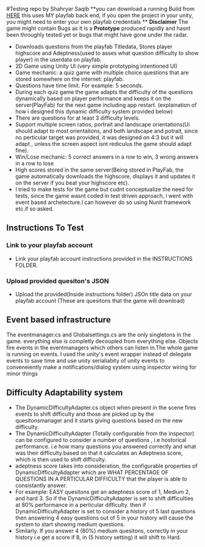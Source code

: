 #Testing repo
by Shahryar Saqib
**you can download a running Build from [HERE](https://drive.google.com/file/d/0ByIcHV1vg2B6ZUFwVkdzUXE0dHc/view?usp=sharing) this uses MY playfab back end, if you open the project in your unity, you might need to enter your own playfab credentials
 **
 **Disclaimer** The game might contain Bugs as it is a **Prototype** produced rapidly and hasnt been throughly tested yet or bugs that might have gone under the radar.
  
* Downloads questions from the playfab Titledata, Stores player highscore and Adeptness(used to asses what question difficulty to show player) in the userdata on playfab.
* 2D Game using Unity UI (very simple prototyping intentioned UI)
* Game mechanic: a quiz game with multiple choice questions that are stored somewhere on the internet: playfab.
* Questions have time limit. For example: 5 seconds.
* During each quiz game the game adapts the difficulty of the questions dynamically based on player performance and keeps it on the server(PlayFab) for the next game including app restart. (explaination of how i designed this dynamic difficulty system provided below)
* There are questions for at least 3 difficulty levels.
* Support multiple screen ratios, portrait and landscape orientations(Ui should adapt to most orientaitons, and both landscape and potrait, since no perticular target was provided, it was designed on 4:3 but it will adapt , unless the screen aspect isnt rediculus the game should adapt fine).
* Win/Lose mechanic: 5 correct answers in a row to win, 3 wrong answers in a row to lose
* High scores stored in the same server(Being stored in PlayFab, the game automatically downloads the highscore, displays it and updates it on the server if you beat your highscore etc).
* I tried to make tests for the game but cudnt conceptualize the need for tests, since the game wasnt coded in test driven approach, i went with event based archetecture.I can however do so using Nunit framework etc.if so asked.

## Instructions To Test

### Link to your playfab account
* Link your playfab account instructions provided in the INSTRUCTIONS FOLDER.

### Upload provided quesiton's JSON 
* Upload the provided(Inside instructions folder) JSOn title data on your playfab account (These are quesitons that the game will download)

## Event based infrastructure
The eventmanager.cs and Globalsettings.cs are the only singletons in the game. everything else is completly decoupled from everything else. Objects fire events in the eventmanagers which others can listen in.The whole game is running on events. I used the unity's event wrapper instead of delegate events to save time and use unity serialiabity of unity events to conveneiently make a notifications/dialog system using inspector wiring for minor things

## Difficulty Adaptability system
* The DynamicDifficultyAdapter.cs object when present in the scene fires events to shift difficulty and those are picked up by the quesitonsmanager and it starts giving questions based on the new difficulty.
* The DynamicDifficultyAdapter (Totally configurable from the inspector) can be configured to consider a number of questions , i.e hostorical performance. i.e how many questions you answered correctly and what was their difficulty.based on that it calculates an Adeptness score, which is then used to shift difficulty.
* adeptness score takes into consideration, the configurable properties of DynamicDifficultyAdapter which are WHAT PERCENTAGE OF QUESTIONS IN A PERTICULAR DIFFICULTY that the player is able to consistantly answer.
* For example: EASY quesitons get an adeptness score of 1, Medium 2, and hard 3. So if the DynamicDifficultyAdapter is set to shift difficulties at 80% performance in a perticular difficulty. then if DynamicDifficultyAdapter is set to consider a history of 5 last questions then answering 4 easy questions out of 5 in your history will cause the system to start showing medium questions.
* Similarly. If you answer 4 (80%) medium quesitons, correctly in your history i.e get a score if 8, in (5 history setting) it will shift to Hard.

